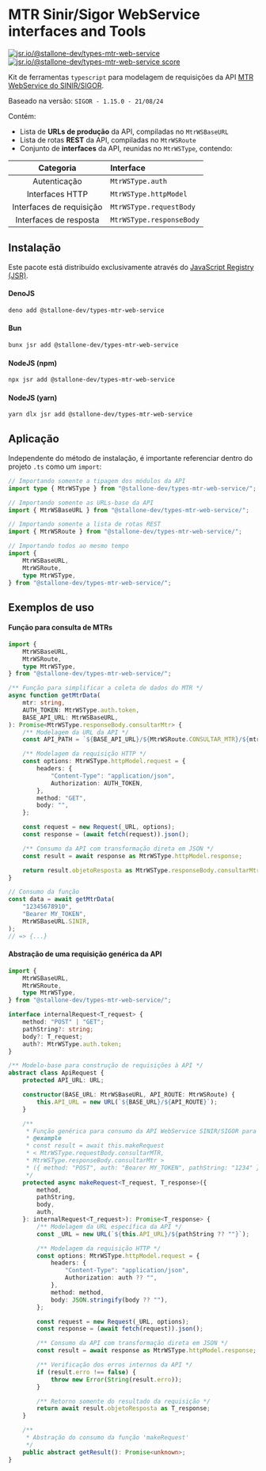 # MTR Sinir/Sigor WebService interfaces and Tools

[![jsr.io/@stallone-dev/types-mtr-web-service](https://jsr.io/badges/@stallone-dev/types-mtr-web-service)](https://jsr.io/@stallone-dev/types-mtr-web-service)
[![jsr.io/@stallone-dev/types-mtr-web-service score](https://jsr.io/badges/@stallone-dev/types-mtr-web-service/score)](https://jsr.io/@stallone-dev/types-mtr-web-service)

Kit de ferramentas `typescript` para modelagem de requisições da API [MTR WebService do SINIR/SIGOR](https://cetesb.sp.gov.br/sigor-mtr/web-service/).

Baseado na versão: `SIGOR - 1.15.0 - 21/08/24`

Contém:

- Lista de **URLs de produção** da API, compiladas no `MtrWSBaseURL`
- Lista de rotas **REST** da API, compiladas no `MtrWSRoute`
- Conjunto de **interfaces** da API, reunidas no `MtrWSType`, contendo:

|        Categoria         | Interface                |
| :----------------------: | :----------------------- |
|       Autenticação       | `MtrWSType.auth`         |
|     Interfaces HTTP      | `MtrWSType.httpModel`    |
| Interfaces de requisição | `MtrWSType.requestBody`  |
|  Interfaces de resposta  | `MtrWSType.responseBody` |

## Instalação

Este pacote está distribuído exclusivamente através do [JavaScript Registry (JSR)](https://jsr.io/@stallone-dev/types-mtr-web-service/).

#### DenoJS

```bash
deno add @stallone-dev/types-mtr-web-service
```

#### Bun

```bash
bunx jsr add @stallone-dev/types-mtr-web-service
```

#### NodeJS (npm)

```bash
npx jsr add @stallone-dev/types-mtr-web-service
```

#### NodeJS (yarn)

```bash
yarn dlx jsr add @stallone-dev/types-mtr-web-service
```

## Aplicação

Independente do método de instalação, é importante referenciar dentro do projeto `.ts` como um `import`:

```ts
// Importando somente a tipagem dos módulos da API
import type { MtrWSType } from "@stallone-dev/types-mtr-web-service/";

// Importando somente as URLs-base da API
import { MtrWSBaseURL } from "@stallone-dev/types-mtr-web-service/";

// Importando somente a lista de rotas REST
import { MtrWSRoute } from "@stallone-dev/types-mtr-web-service/";

// Importando todos ao mesmo tempo
import {
    MtrWSBaseURL,
    MtrWSRoute,
    type MtrWSType,
} from "@stallone-dev/types-mtr-web-service/";
```

## Exemplos de uso

#### Função para consulta de MTRs

```ts
import {
    MtrWSBaseURL,
    MtrWSRoute,
    type MtrWSType,
} from "@stallone-dev/types-mtr-web-service/";

/** Função para simplificar a coleta de dados do MTR */
async function getMtrData(
    mtr: string,
    AUTH_TOKEN: MtrWSType.auth.token,
    BASE_API_URL: MtrWSBaseURL,
): Promise<MtrWSType.responseBody.consultarMtr> {
    /** Modelagem da URL da API */
    const API_PATH = `${BASE_API_URL}/${MtrWSRoute.CONSULTAR_MTR}/${mtr}`;

    /** Modelagem da requisição HTTP */
    const options: MtrWSType.httpModel.request = {
        headers: {
            "Content-Type": "application/json",
            Authorization: AUTH_TOKEN,
        },
        method: "GET",
        body: "",
    };

    const request = new Request(_URL, options);
    const response = (await fetch(request)).json();

    /** Consumo da API com transformação direta em JSON */
    const result = await response as MtrWSType.httpModel.response;

    return result.objetoResposta as MtrWSType.responseBody.consultarMtr;
}

// Consumo da função
const data = await getMtrData(
    "12345678910",
    "Bearer MY_TOKEN",
    MtrWSBaseURL.SINIR,
);
// => {...}
```

#### Abstração de uma requisição genérica da API

```ts
import {
    MtrWSBaseURL,
    MtrWSRoute,
    type MtrWSType,
} from "@stallone-dev/types-mtr-web-service/";

interface internalRequest<T_request> {
    method: "POST" | "GET";
    pathString?: string;
    body?: T_request;
    auth?: MtrWSType.auth.token;
}

/** Modelo-base para construção de requisições à API */
abstract class ApiRequest {
    protected API_URL: URL;

    constructor(BASE_URL: MtrWSBaseURL, API_ROUTE: MtrWSRoute) {
        this.API_URL = new URL(`${BASE_URL}/${API_ROUTE}`);
    }

    /**
     * Função genérica para consumo da API WebService SINIR/SIGOR para MTRs
     * @example
     * const result = await this.makeRequest
     * < MtrWSType.requestBody.consultarMTR,
     * MtrWSType.responseBody.consultarMtr >
     * ({ method: "POST", auth: "Bearer MY_TOKEN", pathString: "1234" });
     */
    protected async makeRequest<T_request, T_response>({
        method,
        pathString,
        body,
        auth,
    }: internalRequest<T_request>): Promise<T_response> {
        /** Modelagem da URL específica da API */
        const _URL = new URL(`${this.API_URL}/${pathString ?? ""}`);

        /** Modelagem da requisição HTTP */
        const options: MtrWSType.httpModel.request = {
            headers: {
                "Content-Type": "application/json",
                Authorization: auth ?? "",
            },
            method: method,
            body: JSON.stringify(body ?? ""),
        };

        const request = new Request(_URL, options);
        const response = (await fetch(request)).json();

        /** Consumo da API com transformação direta em JSON */
        const result = await response as MtrWSType.httpModel.response;

        /** Verificação dos erros internos da API */
        if (result.erro !== false) {
            throw new Error(String(result.erro));
        }

        /** Retorno somente do resultado da requisição */
        return await result.objetoResposta as T_response;
    }

    /**
     * Abstração do consumo da função 'makeRequest'
     */
    public abstract getResult(): Promise<unknown>;
}
```
